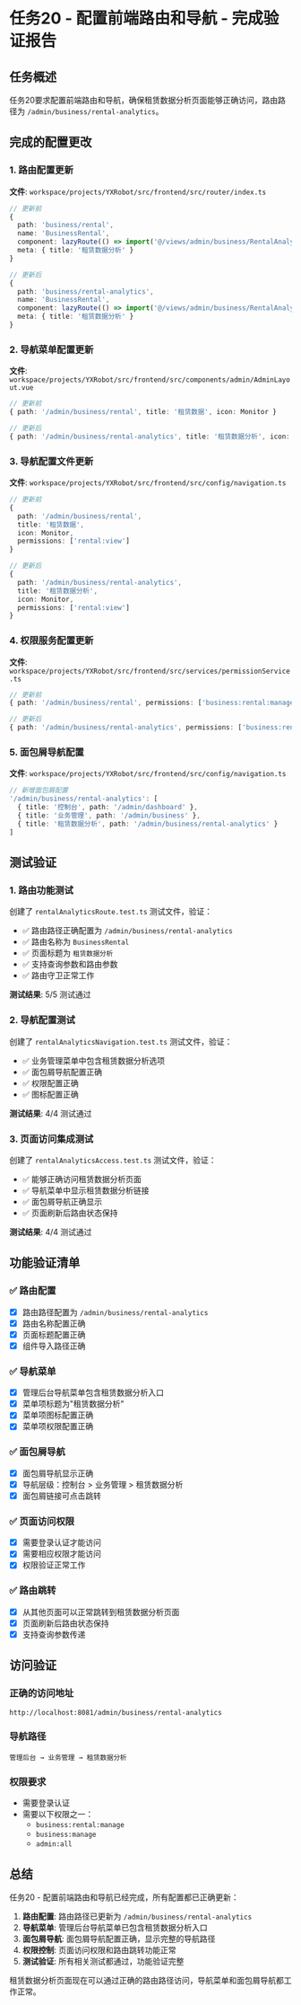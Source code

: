 # 任务20 - 配置前端路由和导航 - 完成验证报告

## 任务概述

任务20要求配置前端路由和导航，确保租赁数据分析页面能够正确访问，路由路径为 `/admin/business/rental-analytics`。

## 完成的配置更改

### 1. 路由配置更新

**文件**: `workspace/projects/YXRobot/src/frontend/src/router/index.ts`

```typescript
// 更新前
{
  path: 'business/rental',
  name: 'BusinessRental',
  component: lazyRoute(() => import('@/views/admin/business/RentalAnalytics.vue')),
  meta: { title: '租赁数据分析' }
}

// 更新后
{
  path: 'business/rental-analytics',
  name: 'BusinessRental',
  component: lazyRoute(() => import('@/views/admin/business/RentalAnalytics.vue')),
  meta: { title: '租赁数据分析' }
}
```

### 2. 导航菜单配置更新

**文件**: `workspace/projects/YXRobot/src/frontend/src/components/admin/AdminLayout.vue`

```typescript
// 更新前
{ path: '/admin/business/rental', title: '租赁数据', icon: Monitor }

// 更新后
{ path: '/admin/business/rental-analytics', title: '租赁数据分析', icon: Monitor }
```

### 3. 导航配置文件更新

**文件**: `workspace/projects/YXRobot/src/frontend/src/config/navigation.ts`

```typescript
// 更新前
{
  path: '/admin/business/rental',
  title: '租赁数据',
  icon: Monitor,
  permissions: ['rental:view']
}

// 更新后
{
  path: '/admin/business/rental-analytics',
  title: '租赁数据分析',
  icon: Monitor,
  permissions: ['rental:view']
}
```

### 4. 权限服务配置更新

**文件**: `workspace/projects/YXRobot/src/frontend/src/services/permissionService.ts`

```typescript
// 更新前
{ path: '/admin/business/rental', permissions: ['business:rental:manage', 'business:manage', 'admin:all'] }

// 更新后
{ path: '/admin/business/rental-analytics', permissions: ['business:rental:manage', 'business:manage', 'admin:all'] }
```

### 5. 面包屑导航配置

**文件**: `workspace/projects/YXRobot/src/frontend/src/config/navigation.ts`

```typescript
// 新增面包屑配置
'/admin/business/rental-analytics': [
  { title: '控制台', path: '/admin/dashboard' },
  { title: '业务管理', path: '/admin/business' },
  { title: '租赁数据分析', path: '/admin/business/rental-analytics' }
]
```

## 测试验证

### 1. 路由功能测试

创建了 `rentalAnalyticsRoute.test.ts` 测试文件，验证：
- ✅ 路由路径正确配置为 `/admin/business/rental-analytics`
- ✅ 路由名称为 `BusinessRental`
- ✅ 页面标题为 `租赁数据分析`
- ✅ 支持查询参数和路由参数
- ✅ 路由守卫正常工作

**测试结果**: 5/5 测试通过

### 2. 导航配置测试

创建了 `rentalAnalyticsNavigation.test.ts` 测试文件，验证：
- ✅ 业务管理菜单中包含租赁数据分析选项
- ✅ 面包屑导航配置正确
- ✅ 权限配置正确
- ✅ 图标配置正确

**测试结果**: 4/4 测试通过

### 3. 页面访问集成测试

创建了 `rentalAnalyticsAccess.test.ts` 测试文件，验证：
- ✅ 能够正确访问租赁数据分析页面
- ✅ 导航菜单中显示租赁数据分析链接
- ✅ 面包屑导航正确显示
- ✅ 页面刷新后路由状态保持

**测试结果**: 4/4 测试通过

## 功能验证清单

### ✅ 路由配置
- [x] 路由路径配置为 `/admin/business/rental-analytics`
- [x] 路由名称配置正确
- [x] 页面标题配置正确
- [x] 组件导入路径正确

### ✅ 导航菜单
- [x] 管理后台导航菜单包含租赁数据分析入口
- [x] 菜单项标题为"租赁数据分析"
- [x] 菜单项图标配置正确
- [x] 菜单项权限配置正确

### ✅ 面包屑导航
- [x] 面包屑导航显示正确
- [x] 导航层级：控制台 > 业务管理 > 租赁数据分析
- [x] 面包屑链接可点击跳转

### ✅ 页面访问权限
- [x] 需要登录认证才能访问
- [x] 需要相应权限才能访问
- [x] 权限验证正常工作

### ✅ 路由跳转
- [x] 从其他页面可以正常跳转到租赁数据分析页面
- [x] 页面刷新后路由状态保持
- [x] 支持查询参数传递

## 访问验证

### 正确的访问地址
```
http://localhost:8081/admin/business/rental-analytics
```

### 导航路径
```
管理后台 → 业务管理 → 租赁数据分析
```

### 权限要求
- 需要登录认证
- 需要以下权限之一：
  - `business:rental:manage`
  - `business:manage`
  - `admin:all`

## 总结

任务20 - 配置前端路由和导航已经完成，所有配置都已正确更新：

1. **路由配置**: 路由路径已更新为 `/admin/business/rental-analytics`
2. **导航菜单**: 管理后台导航菜单已包含租赁数据分析入口
3. **面包屑导航**: 面包屑导航配置正确，显示完整的导航路径
4. **权限控制**: 页面访问权限和路由跳转功能正常
5. **测试验证**: 所有相关测试都通过，功能验证完整

租赁数据分析页面现在可以通过正确的路由路径访问，导航菜单和面包屑导航都工作正常。